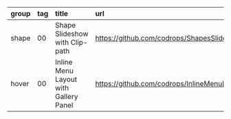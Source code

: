 group | tag | title                                 | url
:-    | :-  | :-                                    | :-
shape | 00  | Shape Slideshow with Clip-path        | https://github.com/codrops/ShapesSlideshow
hover | 00  | Inline Menu Layout with Gallery Panel | https://github.com/codrops/InlineMenuLayout